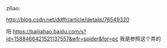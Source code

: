 ziliao:


http://blog.csdn.net/ddffr/article/details/76549320  

阳 https://baijiahao.baidu.com/s?id=1588466421521137557&wfr=spider&for=pc  我是参照这个弄的